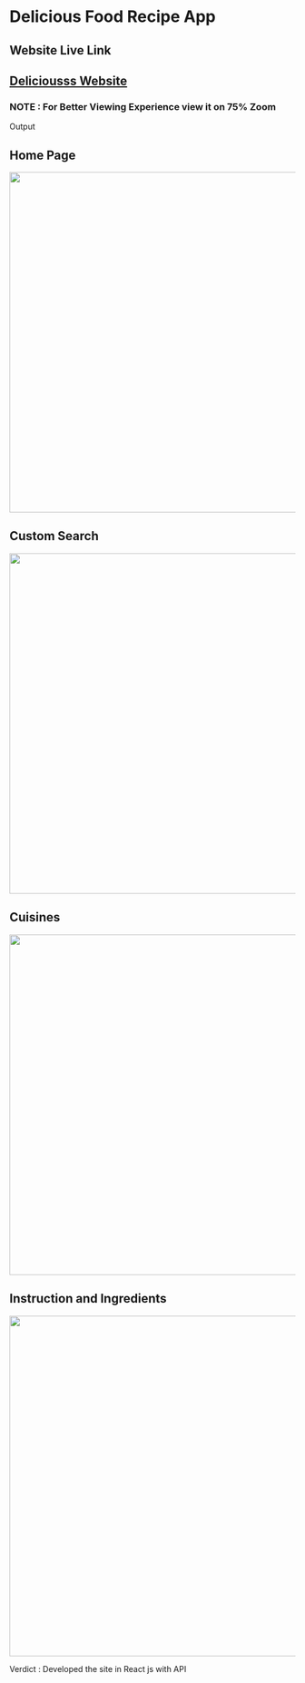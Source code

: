 # Delicious Food Recipe App

## Website Live Link

## [Deliciousss Website](https://deliciousss-imsknand.netlify.app/)

### NOTE : For Better Viewing Experience view it on 75% Zoom

Output

## Home Page

<img src="https://user-images.githubusercontent.com/56271682/166108810-f6e48e39-ec46-4f19-b436-9e529d5420a5.png" width="1000" height="600" >

## Custom Search

<img src="https://user-images.githubusercontent.com/56271682/166108941-19e707e9-c477-439d-bf00-36b8abc94369.png" height="600" >

## Cuisines

<img src="https://user-images.githubusercontent.com/56271682/166109061-505951e4-c340-460b-bbf8-d02acfd1fca3.png" width="1000" height="600" >

## Instruction and Ingredients

<img src="https://user-images.githubusercontent.com/56271682/166108982-a8f75b8f-4528-4c6a-b47b-fc8bc284a820.png" width="1000" height="600" >

Verdict : Developed the site in React js with API
